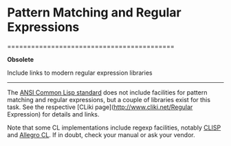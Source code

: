 # Pattern Matching and Regular Expressions
==========================================

**Obsolete**

Include links to modern regular expression libraries

---

The [ANSI Common Lisp
standard](http://www.lispworks.com/documentation/HyperSpec/index.html)
does not include facilities for pattern matching and regular
expressions, but a couple of libraries exist for this task. See the
respective [CLiki page](http://www.cliki.net/Regular Expression) for
details and links.

Note that some CL implementations include regexp facilities, notably
[CLISP](http://clisp.sourceforge.net/impnotes.html#regexp) and [Allegro
CL](http://www.franz.com/support/documentation/6.1/doc/regexp.htm). If
in doubt, check your manual or ask your vendor.

